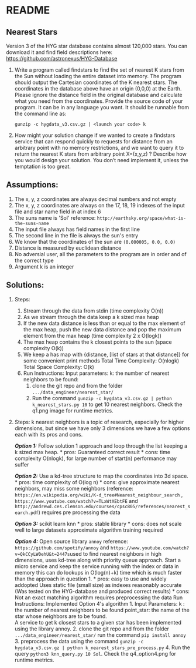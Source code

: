# README


## Nearest Stars
Version 3 of the HYG star database contains almost 120,000 stars. You can download it and
find field descriptions here:
https://github.com/astronexus/HYG-Database
1. Write a program called findstars​ to find the set of nearest K stars from the Sun without
	loading the entire dataset into memory. The program should output the Cartesian
	coordinates of the K nearest stars. The coordinates in the database above have an
	origin (0,0,0) at the Earth. Please ignore the distance field in the original database and
	calculate what you need from the coordinates.
	Provide the source code of your program. It can be in any language you want. It should
	be runnable from the command line as:

	```gunzip -c hygdata_v3.csv.gz | <launch your code> k```

   
2. How might your solution change if we wanted to create a findstars service​ that can
	respond quickly to requests for distance from an arbitrary point with no memory
	restrictions, and we want to query it to return the nearest K stars from arbitrary point
	X=(x,y,z) ?
	Describe how you would design your solution. You don’t need implement it, unless the
	temptation is too great.

## Assumptions:

1. The x, y, z coordinates are always decimal numbers and not empty
2. The x, y, z coordinates are always on the 17, 18, 19 indexes of the input file and star name field in at index 6
3. The suns name is 'Sol' reference: ```http://earthsky.org/space/what-is-the-suns-name```
4. The input file always has field names in the first line
5. The second line in the file is always the sun's entry
6. We know that the coordinates of the sun are ```(0.000005, 0.0, 0.0)```
7. Distance is measured by euclidean distance
8. No adversial user, all the parameters to the program are in order and of the correct type
9. Argument k is an integer

## Solutions: 

1. Steps:
	1. Stream through the data from stdin (time complexity O(n))
	2. As we stream through the data keep a k sized max heap
	3. If the new data distance is less than or equal to the max element of the max heap, push the new data distance and pop the maximum element from the max heap (time complexity 2 x O(logk))
	4. The max heap contains the k closest points to the sun (space complexity O(k))
	5. We keep a has map with {distance, [list of stars at that distance]} for some convenient print methods
	Total Time Complexity: O(nlogk)
	Total Space Complexity: O(k) 
	6. Run Instructions: Input parameters: k: the number of nearest neighbors to be found:
		1. clone the git repo and from the folder ```.../data_engineer/nearest_star/```  
		2. Run the command ```gunzip -c hygdata_v3.csv.gz | python k_nearest_stars.py 10``` to get 10 nearest neighbors.
   Check the q1.png image for runtime metrics.

2. Steps:
	k nearest neighbors is a topic of research, especially for higher dimensions, but since we have only 3 dimensions we have a few options each with its pros and cons.

	***Option 1:*** Follow solution 1 approach and loop through the list keeping a k sized max heap.
			* pros: Guaranteed correct result
			* cons: time complexity O(nlogk), for large number of start(n) performance may suffer

	***Option 2:*** Use a kd-tree structure to map the coordinates into 3d space.
			* pros: time complexity of O(log n)
			* cons: give approximate nearest neighbors, may miss some neighbors (reference: ```https://en.wikipedia.org/wiki/K-d_tree#Nearest_neighbour_search``` , ```https://www.youtube.com/watch?v=TLxWtXEbtFE``` and ```http://andrewd.ces.clemson.edu/courses/cpsc805/references/nearest_search.pdf```) 
			  requires pre processing the data

	***Option 3:*** scikit learn knn
			* pros: stable library
			* cons: does not scale well to large datasets
			  approximate algorithm
			  training required

	***Option 4:*** Open source library ```annoy``` reference: ```https://github.com/spotify/annoy``` and 							```https://www.youtube.com/watch?v=QkCCyLW0ehU&t=2447s```used to find nearest neighbors in high dimensions, uses 		kd-tree along with priority queue approach. Start a micro service and keep the service running with the index or data in memory this can do lookups in O(log(n)+k) time which is much faster than the approach in question 1.
			* pros: easy to use and widely addopted
			  Uses static file (small size) as indexes
			  reasonably accurate (Was tested on the HYG-database and produced correct results)
			* cons: Not an exact matching algorithm
			  requires preprocessing the data
	Run Instructions: Implemented Option 4's algorithm
		1. Input Parameters: k : the number of nearest neighbors to be found
						  point_star: the name of the star whose neighbors are to be found.    
			A service to get k closest stars to a given star has been implemented using the library annoy. 
		2. clone the git repo and from the folder ```.../data_engineer/nearest_star/``` run the command ```pip install annoy```
		3. preprocess the data using the command ```gunzip -c hygdata_v3.csv.gz | python k_nearest_stars_pre_process.py``` 
		4. Run the query ```python3 knn_query.py 10 Sol```. Check the q4_option4.png for runtime metrics.
